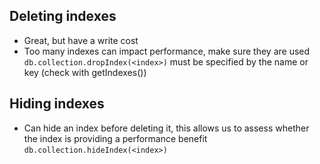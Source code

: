 ## Deleting indexes

- Great, but have a write cost
- Too many indexes can impact performance, make sure they are used
  `db.collection.dropIndex(<index>)`
  <index> must be specified by the name or key (check with getIndexes())

## Hiding indexes

- Can hide an index before deleting it, this allows us to assess whether the index is providing
  a performance benefit
  `db.collection.hideIndex(<index>)`
